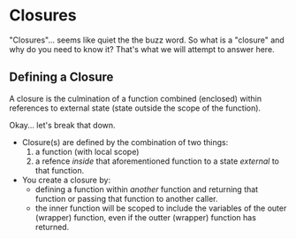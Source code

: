 # Closures 

"Closures"... seems like quiet the the buzz word. So what is a "closure" and why do you need to know it? That's what we will attempt to answer here. 

## Defining a Closure 

A closure is the culmination of a function combined (enclosed) within references to external state (state outside the scope of the function). 

Okay... let's break that down. 
* Closure(s) are defined by the combination of two things: 
    1. a function (with local scope) 
    2. a refence _inside_ that aforementioned function to a state _external_ to that function. 
* You create a closure by: 
    * defining a function within _another_ function and returning that function or passing that function to another caller. 
    * the inner function will be scoped to include the variables of the outer (wrapper) function, even if the outter (wrapper) function has returned. 
